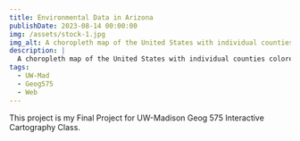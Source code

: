 ```yaml
---
title: Environmental Data in Arizona
publishDate: 2023-08-14 00:00:00
img: /assets/stock-1.jpg
img_alt: A choropleth map of the United States with individual counties colored by the percent of adults who get less than 7 hours of sleep.
description: |
  A choropleth map of the United States with individual counties colored by the percent of adults who get less than 7 hours of sleep.
tags:
  - UW-Mad
  - Geog575
  - Web
---
```


This project is my Final Project for UW-Madison Geog 575 Interactive Cartography Class.
